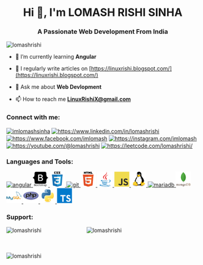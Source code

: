 <h1 align="center">Hi 👋, I'm LOMASH RISHI SINHA</h1>
<h3 align="center">A Passionate Web Development From India</h3>

<p align="left"> <img src="https://komarev.com/ghpvc/?username=lomashrishi&label=Profile%20views&color=0e75b6&style=flat" alt="lomashrishi" /> </p>

- 🌱 I’m currently learning **Angular**

- 📝 I regularly write articles on [https://linuxrishi.blogspot.com/](https://linuxrishi.blogspot.com/)

- 💬 Ask me about **Web Devlopment**

- 📫 How to reach me **LinuxRishiX@gmail.com**

<h3 align="left">Connect with me:</h3>
<p align="left">
<a href="https://twitter.com/imlomashsinha" target="blank"><img align="center" src="https://raw.githubusercontent.com/rahuldkjain/github-profile-readme-generator/master/src/images/icons/Social/twitter.svg" alt="imlomashsinha" height="30" width="40" /></a>
<a href="https://linkedin.com/in/https://www.linkedin.com/in/lomashrishi" target="blank"><img align="center" src="https://raw.githubusercontent.com/rahuldkjain/github-profile-readme-generator/master/src/images/icons/Social/linked-in-alt.svg" alt="https://www.linkedin.com/in/lomashrishi" height="30" width="40" /></a>
<a href="https://fb.com/https://www.facebook.com/imlomash" target="blank"><img align="center" src="https://raw.githubusercontent.com/rahuldkjain/github-profile-readme-generator/master/src/images/icons/Social/facebook.svg" alt="https://www.facebook.com/imlomash" height="30" width="40" /></a>
<a href="https://instagram.com/https://instagram.com/imlomash" target="blank"><img align="center" src="https://raw.githubusercontent.com/rahuldkjain/github-profile-readme-generator/master/src/images/icons/Social/instagram.svg" alt="https://instagram.com/imlomash" height="30" width="40" /></a>
<a href="https://www.youtube.com/c/https://youtube.com/@lomashrishi" target="blank"><img align="center" src="https://raw.githubusercontent.com/rahuldkjain/github-profile-readme-generator/master/src/images/icons/Social/youtube.svg" alt="https://youtube.com/@lomashrishi" height="30" width="40" /></a>
<a href="https://www.leetcode.com/https://leetcode.com/lomashrishi/" target="blank"><img align="center" src="https://raw.githubusercontent.com/rahuldkjain/github-profile-readme-generator/master/src/images/icons/Social/leet-code.svg" alt="https://leetcode.com/lomashrishi/" height="30" width="40" /></a>
</p>

<h3 align="left">Languages and Tools:</h3>
<p align="left"> <a href="https://angular.io" target="_blank" rel="noreferrer"> <img src="https://angular.io/assets/images/logos/angular/angular.svg" alt="angular" width="40" height="40"/> </a> <a href="https://getbootstrap.com" target="_blank" rel="noreferrer"> <img src="https://raw.githubusercontent.com/devicons/devicon/master/icons/bootstrap/bootstrap-plain-wordmark.svg" alt="bootstrap" width="40" height="40"/> </a> <a href="https://www.w3schools.com/css/" target="_blank" rel="noreferrer"> <img src="https://raw.githubusercontent.com/devicons/devicon/master/icons/css3/css3-original-wordmark.svg" alt="css3" width="40" height="40"/> </a> <a href="https://git-scm.com/" target="_blank" rel="noreferrer"> <img src="https://www.vectorlogo.zone/logos/git-scm/git-scm-icon.svg" alt="git" width="40" height="40"/> </a> <a href="https://www.w3.org/html/" target="_blank" rel="noreferrer"> <img src="https://raw.githubusercontent.com/devicons/devicon/master/icons/html5/html5-original-wordmark.svg" alt="html5" width="40" height="40"/> </a> <a href="https://www.java.com" target="_blank" rel="noreferrer"> <img src="https://raw.githubusercontent.com/devicons/devicon/master/icons/java/java-original.svg" alt="java" width="40" height="40"/> </a> <a href="https://developer.mozilla.org/en-US/docs/Web/JavaScript" target="_blank" rel="noreferrer"> <img src="https://raw.githubusercontent.com/devicons/devicon/master/icons/javascript/javascript-original.svg" alt="javascript" width="40" height="40"/> </a> <a href="https://www.linux.org/" target="_blank" rel="noreferrer"> <img src="https://raw.githubusercontent.com/devicons/devicon/master/icons/linux/linux-original.svg" alt="linux" width="40" height="40"/> </a> <a href="https://mariadb.org/" target="_blank" rel="noreferrer"> <img src="https://www.vectorlogo.zone/logos/mariadb/mariadb-icon.svg" alt="mariadb" width="40" height="40"/> </a> <a href="https://www.mongodb.com/" target="_blank" rel="noreferrer"> <img src="https://raw.githubusercontent.com/devicons/devicon/master/icons/mongodb/mongodb-original-wordmark.svg" alt="mongodb" width="40" height="40"/> </a> <a href="https://www.mysql.com/" target="_blank" rel="noreferrer"> <img src="https://raw.githubusercontent.com/devicons/devicon/master/icons/mysql/mysql-original-wordmark.svg" alt="mysql" width="40" height="40"/> </a> <a href="https://www.php.net" target="_blank" rel="noreferrer"> <img src="https://raw.githubusercontent.com/devicons/devicon/master/icons/php/php-original.svg" alt="php" width="40" height="40"/> </a> <a href="https://www.python.org" target="_blank" rel="noreferrer"> <img src="https://raw.githubusercontent.com/devicons/devicon/master/icons/python/python-original.svg" alt="python" width="40" height="40"/> </a> <a href="https://www.typescriptlang.org/" target="_blank" rel="noreferrer"> <img src="https://raw.githubusercontent.com/devicons/devicon/master/icons/typescript/typescript-original.svg" alt="typescript" width="40" height="40"/> </a> </p>

<h3 align="left">Support:</h3>
<p><a href="https://www.buymeacoffee.com/lomashrishi"> <img align="left" src="https://cdn.buymeacoffee.com/buttons/v2/default-yellow.png" height="50" width="210" alt="lomashrishi" /></a><a href="https://ko-fi.com/lomashrishi"> <img align="left" src="https://cdn.ko-fi.com/cdn/kofi3.png?v=3" height="50" width="210" alt="lomashrishi" /></a></p><br><br>

<p>&nbsp;<img align="center" src="https://github-readme-stats.vercel.app/api?username=lomashrishi&show_icons=true&locale=en" alt="lomashrishi" /></p>
